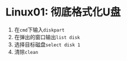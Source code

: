# Linux01: 彻底格式化U盘 

1. 在`cmd`下输入`diskpart`
2. 在弹出的窗口输出`list disk`
3. 选择目标磁盘`select disk 1`
4. 清除`clean`
